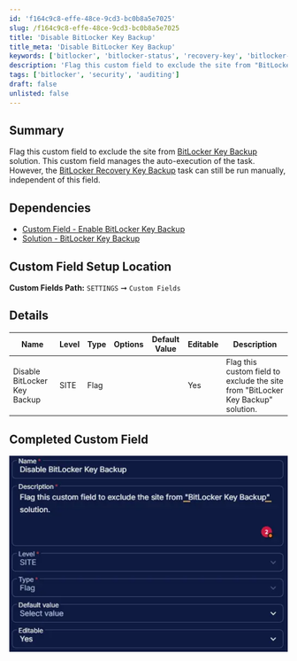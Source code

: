 ```yaml
---
id: 'f164c9c8-effe-48ce-9cd3-bc0b8a5e7025'
slug: /f164c9c8-effe-48ce-9cd3-bc0b8a5e7025
title: 'Disable BitLocker Key Backup'
title_meta: 'Disable BitLocker Key Backup'
keywords: ['bitlocker', 'bitlocker-status', 'recovery-key', 'bitlocker-audit', 'recovery-password', 'backup', 'domain']
description: 'Flag this custom field to exclude the site from "BitLocker Key Backup" solution.'
tags: ['bitlocker', 'security', 'auditing']
draft: false
unlisted: false
---
```


## Summary

Flag this custom field to exclude the site from [BitLocker Key Backup](/docs/548b405c-ab13-4c60-96ef-2d87280c81eb) solution. This custom field manages the auto-execution of the task. However, the [BitLocker Recovery Key Backup](/docs/b469ea90-0c1b-421b-89e2-be5c91501035) task can still be run manually, independent of this field.

## Dependencies

- [Custom Field - Enable BitLocker Key Backup](/docs/14c8ed9d-5357-432d-a8f2-8d522ac9f991)
- [Solution - BitLocker Key Backup](/docs/fecda0ff-5a3e-4cc5-b6a7-fd37732aa2e9)

## Custom Field Setup Location

**Custom Fields Path:** `SETTINGS` ➞ `Custom Fields`  

## Details

| Name | Level | Type | Options | Default Value | Editable | Description |
| ---- | ----- | ---- | ------- | ------------- | -------- | ----------- |
| Disable BitLocker Key Backup | SITE | Flag | | | Yes | Flag this custom field to exclude the site from "BitLocker Key Backup" solution. |

## Completed Custom Field

![Image1](../../../static/img/docs/f164c9c8-effe-48ce-9cd3-bc0b8a5e7025/image1.webp)
